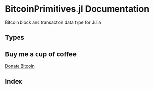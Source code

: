 # BitcoinPrimitives.jl Documentation

Bitcoin block and transaction data type for Julia

## Types

## Buy me a cup of coffee

[Donate Bitcoin](bitcoin:34nvxratCQcQgtbwxMJfkmmxwrxtShTn67)

## Index

```@index
```
